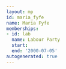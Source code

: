 ```yaml
---
layout: mp
id: maria_fyfe
name: Maria Fyfe
memberships:
- id: lab
  name: Labour Party
  start: 
  end: '2000-07-05'
autogenerated: true
---
```

